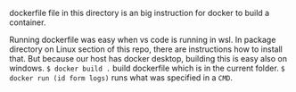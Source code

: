 dockerfile file in this directory is an big instruction for docker to build a container.

Running dockerfile was easy when vs code is running in wsl. In package directory on Linux section of this repo, there are instructions how to install that.
But because our host has docker desktop, building this is easy also on windows.
`$ docker build .` build dockerfile which is in the current folder.
`$ docker run (id form logs)` runs what was specified in a `CMD`.  